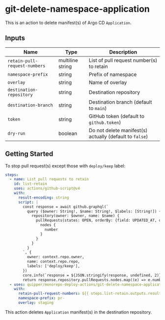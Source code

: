 # git-delete-namespace-application

This is an action to delete manifest(s) of Argo CD `Application`.

## Inputs

| Name                          | Type             | Description                                             |
| ----------------------------- | ---------------- | ------------------------------------------------------- |
| `retain-pull-request-numbers` | multiline string | List of pull request number(s) to retain                |
| `namespace-prefix`            | string           | Prefix of namespace                                     |
| `overlay`                     | string           | Name of overlay                                         |
| `destination-repository`      | string           | Destination repository                                  |
| `destination-branch`          | string           | Destination branch (default to `main`)                  |
| `token`                       | string           | GitHub token (default to `github.token`)                |
| `dry-run`                     | boolean          | Do not delete manifest(s) actually (default to `false`) |

## Getting Started

To stop pull request(s) except those with `deploy/keep` label:

```yaml
steps:
  - name: List pull requests to retain
    id: list-retain
    uses: actions/github-script@v4
    with:
      result-encoding: string
      script: |
        const response = await github.graphql(`
          query ($owner: String!, $name: String!, $labels: [String!]) {
            repository(owner: $owner, name: $name) {
              pullRequests(states: OPEN, orderBy: {field: UPDATED_AT, direction: DESC}, labels: $labels, first: 50) {
                nodes {
                  number
                }
              }
            }
          }
        `, {
          owner: context.repo.owner,
          name: context.repo.repo,
          labels: ['deploy/keep'],
        })
        core.info(`response = ${JSON.stringify(response, undefined, 2)}`)
        return response.repository.pullRequests.nodes.map((e) => e.number).join('\n')
  - uses: quipper/monorepo-deploy-actions/git-delete-namespace-application@v1
    with:
      retain-pull-request-numbers: ${{ steps.list-retain.outputs.result }}
      namespace-prefix: pr-
      overlay: staging
```

This action deletes `Application` manifest(s) in the destination repository.
